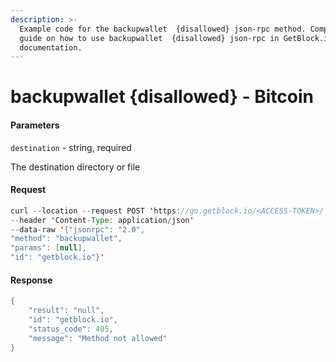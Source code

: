 ```yaml
---
description: >-
  Example code for the backupwallet  {disallowed} json-rpc method. Сomplete
  guide on how to use backupwallet  {disallowed} json-rpc in GetBlock.io Web3
  documentation.
---
```


# backupwallet {disallowed} - Bitcoin

#### Parameters

`destination` - string, required

The destination directory or file

#### Request

```java
curl --location --request POST 'https://go.getblock.io/<ACCESS-TOKEN>/' 
--header 'Content-Type: application/json' 
--data-raw '{"jsonrpc": "2.0",
"method": "backupwallet",
"params": [null],
"id": "getblock.io"}'
```

#### Response

```java
{
    "result": "null",
    "id": "getblock.io",
    "status_code": 405,
    "message": "Method not allowed"
}
```
